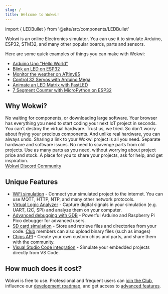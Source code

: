 ```yaml
---
slug: /
title: Welcome to Wokwi!
---
```


import { LEDBullet } from '@site/src/components/LEDBullet'

Wokwi is an online Electronics simulator. You can use it to simulate Arduino, ESP32, STM32, and many other popular boards, parts and sensors.

Here are some quick examples of things you can make with Wokwi:

- [Arduino Uno "Hello World"](https://wokwi.com/projects/322062421191557714)
- [Blink an LED on ESP32](https://wokwi.com/projects/305566932847821378)
- [Monitor the weather on ATtiny85](https://wokwi.com/projects/292900020514980360)
- [Control 32 Servos with Arduino Mega](https://wokwi.com/projects/305336312628511297)
- [Animate an LED Matrix with FastLED](https://wokwi.com/projects/320579687608746578)
- [7 Segment Counter with MicroPython on ESP32](https://wokwi.com/projects/300210834979684872)

## Why Wokwi?

<LEDBullet title="Start right now">
  No waiting for components, or downloading large software. Your browser has everything you need to start coding your next IoT project in seconds.
</LEDBullet>

<LEDBullet title="Mistakes are okay" color="green">
  You can't destroy the virtual hardware. Trust us, we tried. So don't worry about frying your precious components. And unlike real  hardware, you can always undo.
</LEDBullet>

<LEDBullet title="Easy to get help and feedback" color="yellow">
  Sharing a link to your Wokwi project is all you need.
</LEDBullet>

<LEDBullet title="Gain confidence in your code" color="blue">
  Separate hardware and software issues. 
</LEDBullet>

<LEDBullet title="Unlimited hardware" color="orange">
  No need to scavenge parts from old projects. Use as many parts as you need, without worrying about project price and stock.
</LEDBullet>

<LEDBullet title="Maker-friendly community" color="purple">
  A place for you to share your projects, ask for help, and get inspiration.<br/>
  <a href="https://wokwi.com/discord">Wokwi Discord Community</a>
</LEDBullet>

## Unique Features

- [WiFi simulation](guides/esp32-wifi) - Connect your simulated project to the internet. You can use MQTT, HTTP, NTP, and many other network protocols.
- [Virtual Logic Analyzer](guides/logic-analyzer) - Capture digital signals in your simulation (e.g. UART, I2C, SPI) and analyze them on your computer.
- [Advanced debugging with GDB](gdb-debugging) - Powerful Arduino and Raspberry Pi Pico debugger for advanced users.
- [SD card simulation](parts/wokwi-microsd-card) - Store and retrieve files and directories from your code. [Club](getting-started/wokwi-club) members can also upload binary files (such as images)
- [Chips API](chips-api/getting-started) - Create your own custom chips and parts, and share them with the community.
- [Visual Studio Code integration](vscode/getting-started) - Simulate your embedded projects directly from VS Code.

## How much does it cost?

Wokwi is free to use. Professional and frequent users can [join the Club](https://wokwi.com/club?ref=docs_welcome), influence our [development roadmap](https://wokwi.com/features), and get access to [advanced features](getting-started/wokwi-club).
